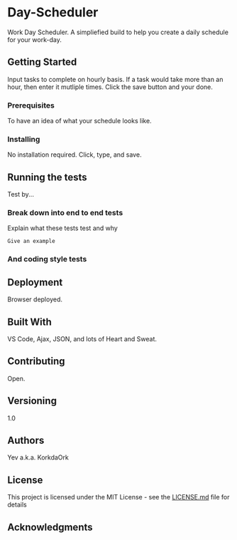 # Day-Scheduler

Work Day Scheduler.  A simpliefied build to help you create a daily schedule for your work-day.  

## Getting Started

Input tasks to complete on hourly basis.  If a task would take more than an hour, then enter it mutliple times.  Click the save button and your done.

### Prerequisites

To have an idea of what your schedule looks like.

### Installing

No installation required.  Click, type, and save.


## Running the tests

Test by...

### Break down into end to end tests

Explain what these tests test and why

```
Give an example
```

### And coding style tests



## Deployment

Browser deployed.

## Built With

VS Code, Ajax, JSON, and lots of Heart and Sweat.

## Contributing

Open.

## Versioning

1.0

## Authors

Yev a.k.a. KorkdaOrk

## License

This project is licensed under the MIT License - see the [LICENSE.md](LICENSE.md) file for details

## Acknowledgments

